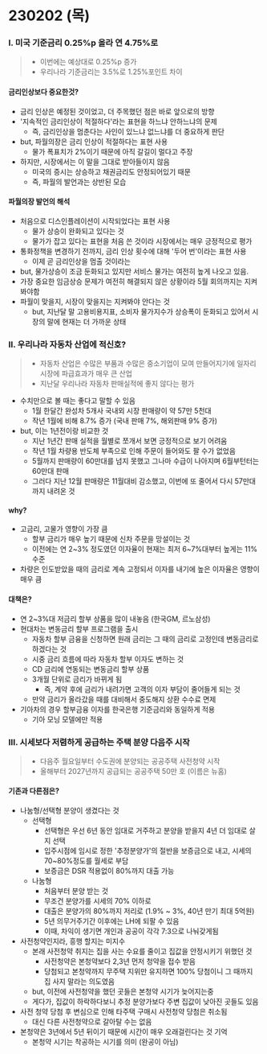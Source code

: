 # 230202 (목)



### Ⅰ. 미국 기준금리 0.25%p 올라 연 4.75%로

> - 이번에는 예상대로 0.25%p 증가
> - 우리나라 기준금리는 3.5%로 1.25%포인트 차이



#### 금리인상보다 중요한것?

- 금리 인상은 예정된 것이었고, 더 주목했던 점은 바로 앞으로의 방향
- '지속적인 금리인상이 적절하다'라는 표현을 하느냐 안하느냐의 문제
  - 즉, 금리인상을 멈춘다는 사인이 있느냐 없느냐를 더 중요하게 판단
- but, 파월의장은 금리 인상이 적절하다는 표현 사용
  - 물가 폭표치가 2%이기 때문에 아직 갈길이 멀다고 주장
- 하지만, 시장에서는 이 말을 그대로 받아들이지 않음
  - 미국의 증시는 상승하고 채권금리도 안정되어있기 때문
  - 즉, 파월의 발언과는 상반된 모습



#### 파월의장 발언의 해석

- 처음으로 디스인플레이션이 시작되었다는 표현 사용
  - 물가 상승이 완화되고 있다는 것
  - 물가가 잡고 있다는 표현을 처음 쓴 것이라 시장에서는 매우 긍정적으로 평가
- 통화정책을 변경하기 전까지, 금리 인상 횟수에 대해 '두어 번'이라는 표현 사용
  - 이제 곧 금리인상을 멈출 것이라는 
- but, 물가상승이 조금 둔화되고 있지만 서비스 물가는 여전히 높게 나오고 있음.
- 가장 중요한 임금상승 문제가 여전히 해결되지 않은 상황이라 5월 회의까지는 지켜봐야함
- 파월이 맞을지, 시장이 맞을지는 지켜봐야 안다는 것
  - but, 지난달 말 고용비용지표, 소비자 물가지수가 상승폭이 둔화되고 있어서 시장의 말에 현재는 더 가까운 상태





### Ⅱ. 우리나라 자동차 산업에 적신호?

> - 자동차 산업은 수많은 부품과 수많은 중소기업이 모여 만들어지기에 일자리 시장에 파급효과가 매우 큰 산업
> - 지난달 우리나라 자동차 판매실적에 좋지 않다는 평가



- 수치만으로 볼 때는 좋다고 말할 수 있음
  - 1월 한달간 완성차 5개사 국내외 시장 판매량이 약 57만 5천대
  - 작년 1월에 비해 8.7% 증가 (국내 판매 7%, 해외판매 9% 증가)
- but, 이는 1년전이랑 비교한 것
  - 지난 1년간 판매 실적을 월별로 쪼개서 보면 긍정적으로 보기 어려움
  - 작년 1월 차량용 반도체 부족으로 인해 주문이 들어와도 팔 수가 없었음
  - 5월까지 판매량이 60만대를 넘지 못했고 그나마 수급이 나아지며 6월부턴터는 60만대 판매
  - 그러다 지난 12월 판매량은 11월대비 감소했고, 이번에 또 줄어서 다시 57만대까지 내려온 것 



#### why?

- 고금리, 고물가 영향이 가장 큼
  - 할부 금리가 매우 높기 때문에 신차 주문을 망설이는 것
  - 이전에는 연 2~3% 정도였던 이자율이 현재는 최저 6~7%대부터 높게는 11% 수준
- 차량은 인도받았을 때의 금리로 계속 고정되서 이자를 내기에 높은 이자율은 영향이 매우 큼



#### 대책은?

- 연 2~3%대 저금리 할부 상품을 많이 내놓음 (한국GM, 르노삼성)
- 현대차는 변동금리 할부 프로그램을 출시
  - 자동차 할부 금융을 신청하면 원래 금리는 그 때의 금리로 고정인데 변동금리로 하겠다는 것
  - 시중 금리 흐름에 따라 자동차 할부 이자도 변하는 것
  - CD 금리에 연동되는 변동금리 할부 상품
  - 3개월 단위로 금리가 바뀌게 됨
    - 즉, 계약 후에 금리가 내려가면 고객의 이자 부담이 줄어들게 되는 것
  - 만약 금리가 올라갔을 때를 대비해서 중도해지 상환 수수료 면제
- 기아차의 경우 할부금융 이자를 한국은행 기준금리와 동일하게 적용
  - 기아 모닝 모델에만 적용





### Ⅲ. 시세보다 저렴하게 공급하는 주택 분양 다음주 시작

> - 다음주 월요일부터 수도권에 분양되는 공공주택 사전청약 시작
> - 올해부터 2027년까지 공급되는 공공주택 50만 호 (이름은 뉴홈)



#### 기존과 다른점은?

- 나눔형/선택형 분양이 생겼다는 것
  - 선택형
    - 선택형은 우선 6년 동안 임대로 거주하고 분양을 받을지 4년 더 임대로 살지 선택
    - 입주시점에 임시로 정한 '추정분양가'의 절반을 보증금으로 내고, 시세의 70~80%정도를 월세로 부담
    - 보증금은 DSR 적용없이 80%까지 대출 가능
  - 나눔형
    - 처음부터 분양 받는 것
    - 무조건 분양가를 시세의 70% 이하로
    - 대출은 분양가의 80%까지 저리로 (1.9% ~ 3%, 40년 만기 최대 5억원)
    - 5년 의무거주기간 이후에는 LH에 되팔 수 있음
    - 이때, 차익이 생기면 개인과 공공이 각각 7:3으로 나눠갖게됨
- 사전청약인지라, 흥행 할지는 미지수
  - 본래 사전청약 취지는 집을 사는 수요를 줄이고 집값을 안정시키기 위했던 것
    - 사전청약은 본청약보다 2,3년 먼저 청약을 접수 받음
    - 당첨되고 본청약까지 무주택 지위만 유지하면 100% 당첨이니 그 때까지 집 사지 말라는 의도였음
  - but, 이전에 사전청약을 했던 곳들은 본청약 시기가 늦어지는중
  - 게다가, 집값이 하락하다보니 추정 분양가보다 주변 집값이 낮아진 곳들도 있음
- 사전 청약 당첨 후 변심으로 인해 타주택 구매시 사전청약 당첨은 취소됨
  - 대신 다른 사전청약으로 갈아탈 수는 없음
- 본청약은 3년에서 5년 뒤이기 때문에 시간이 매우 오래걸린다는 것 기억
  - 본청약 시기는 착공하는 시기를 의미 (완공이 아님)
